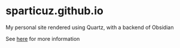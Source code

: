 # sparticuz.github.io

My personal site rendered using Quartz, with a backend of Obsidian

See [here](https://www.kmcnally.net/Journal/2024/20240611---Publish-your-Obsidian-Vault-using-Quartz) for more information
